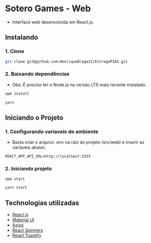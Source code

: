 # Sotero Games - Web

- Interface web desenvolvida em React.js.

## Instalando

### 1. Clone

```sh
git clone git@github.com:HenriqueBraga12/EntregaP1A3.git
```

### 2. Baixando dependências

- Obs: É preciso ter o Node.js na versão LTS mais recente instalado.

```sh
npm install

yarn
```

## Iniciando o Projeto

### 1. Configurando variaveis de ambiente

- Basta criar o arquivo .env na raiz do projeto (src/web) e inserir as varíaveis abaixo.

```env
REACT_APP_API_URL=http://localhost:3333
```

### 2. Iniciando projeto

```sh
npm start

yarn start
```

## Technologias utilizadas

- [React.js](https://react.dev/)
- [Material UI](https://mui.com/)
- [Axios](https://axios-http.com/)
- [React Spinners](https://www.davidhu.io/react-spinners/)
- [React Toastify](https://fkhadra.github.io/react-toastify/introduction)

